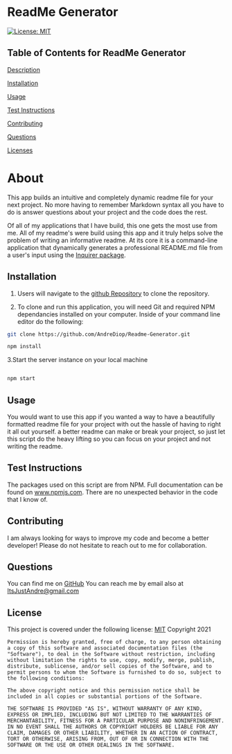 
# ReadMe Generator
[![License: MIT](https://img.shields.io/badge/License-MIT-yellow.svg)](https://opensource.org/licenses/MIT)
          
 ## Table of Contents for ReadMe Generator
          
[Description](#About)
          
[Installation](#Installation)
          
[Usage](#Usage)
          
[Test Instructions](#Test)
          
[Contributing](#Contributing)
          
[Questions](#Questions)
          
[Licenses](#Licenses)
          
# About
This app builds an intuitive and completely dynamic readme file for your next project. No more having to remember Markdown syntax all you have to do is answer questions about your project and the code does the rest.

Of all of my applications that I have build, this one gets the most use from me. All of my readme's were build using this app and it truly helps solve the problem of writing an informative readme. At its core it is a command-line application that dynamically generates a professional README.md file from a user's input using the [Inquirer package](https://www.npmjs.com/package/inquirer).


## Installation
1. Users will navigate to the [github Repository](https://github.com/AndreDiop/Readme-Generator) to clone the repository.

2. To clone and run this application, you will need Git and required NPM dependancies installed on your computer. Inside of your command line editor do the following:

 ```bash
git clone https://github.com/AndreDiop/Readme-Generator.git

npm install
```
3.Start the server instance on your local machine
 ```bash

npm start
```




## Usage

You would want to use this app if you wanted a way to have a beautifully formatted readme file for your project with out the hassle of having to right it all out yourself. a better readme can make or break your project, so just let this script do the heavy lifting so you can focus on your project and not writing the readme.

## Test Instructions


The packages used on this script are from NPM. Full documentation can be found on www.npmjs.com. There are no unexpected behavior in the code that I know of.
          
          
## Contributing
I am always looking for ways to improve my code and become a better developer! Please do not hesitate to reach out to me for collaboration.
          
## Questions
You can find me on [GitHub](https://www.github.com/Andrediop) 
You can reach me by email also at ItsJustAndre@gmail.com
## License
This project is covered under the following 
license:
[MIT](https://opensource.org/licenses/MIT)
Copyright 2021

    Permission is hereby granted, free of charge, to any person obtaining a copy of this software and associated documentation files (the "Software"), to deal in the Software without restriction, including without limitation the rights to use, copy, modify, merge, publish, distribute, sublicense, and/or sell copies of the Software, and to permit persons to whom the Software is furnished to do so, subject to the following conditions:
    
    The above copyright notice and this permission notice shall be included in all copies or substantial portions of the Software.
    
    THE SOFTWARE IS PROVIDED "AS IS", WITHOUT WARRANTY OF ANY KIND, EXPRESS OR IMPLIED, INCLUDING BUT NOT LIMITED TO THE WARRANTIES OF MERCHANTABILITY, FITNESS FOR A PARTICULAR PURPOSE AND NONINFRINGEMENT. IN NO EVENT SHALL THE AUTHORS OR COPYRIGHT HOLDERS BE LIABLE FOR ANY CLAIM, DAMAGES OR OTHER LIABILITY, WHETHER IN AN ACTION OF CONTRACT, TORT OR OTHERWISE, ARISING FROM, OUT OF OR IN CONNECTION WITH THE SOFTWARE OR THE USE OR OTHER DEALINGS IN THE SOFTWARE.
    
    
        
